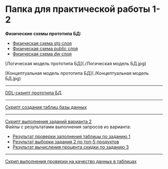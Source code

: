 <h1>Папка для практической работы 1-2</h1>

**Физические схемы прототипа БД:**
* [Физическая схема stg слоя](./ERD_stg.png)
* [Физическая схема public слоя](./ERD_public.png)
* [Физическая схема dw слоя](./ERD_dw.png)

[Логическая модель прототипа БД](./Логическая модель БД.jpg)

[Концептуальная модель прототипа БД](./Концептуальная модель БД.jpg)
<hr></hr>

[DDL-скрипт прототипа БД](./DDL_scriptBD.sql)
<hr></hr>

[Скрипт создания таблиц базы данных](./create_tables.sql)
<hr></hr>

[Скрипт выполнения заданий варианта 2](./variant_02_tasks.sql) <br>
Файлы с результатами выполнения запросов из варианта:
* [Результат проверки заполнения таблицы по заданию 1](./select_regional_sales_summary.csv)
* [Результат выборки задания 2 по топ-5 продуктов](./select_top5.csv)
* [Результат вычисления процента скидки по заданию 3](./select_AVG_discount.csv)
<hr></hr>

[Скрип выполнения проверки на качество данных в таблицах](./data_quality.sql)
